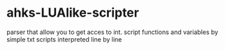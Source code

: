 # ahks-LUAlike-scripter
parser that allow you to get acces to int. script functions and variables by simple txt scripts interpreted line by line
